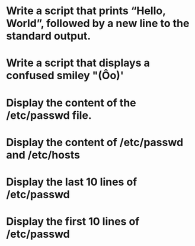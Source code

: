 # Write a script that prints “Hello, World”, followed by a new line to the standard output.
# Write a script that displays a confused smiley "(Ôo)'
# Display the content of the /etc/passwd file.
# Display the content of /etc/passwd and /etc/hosts
# Display the last 10 lines of /etc/passwd
# Display the first 10 lines of /etc/passwd
